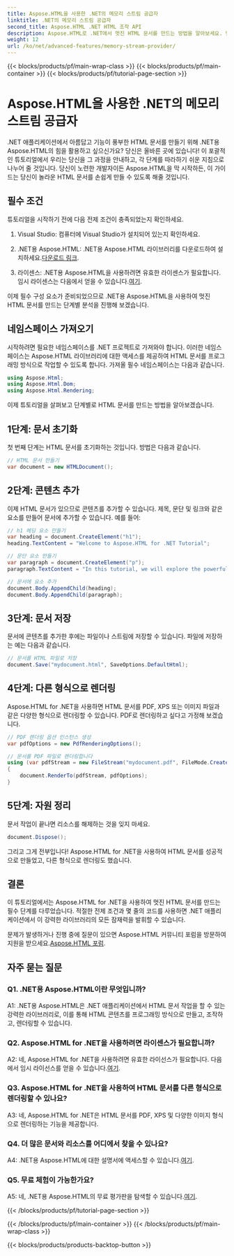 ```yaml
---
title: Aspose.HTML을 사용한 .NET의 메모리 스트림 공급자
linktitle: .NET의 메모리 스트림 공급자
second_title: Aspose.HTML .NET HTML 조작 API
description: Aspose.HTML로 .NET에서 멋진 HTML 문서를 만드는 방법을 알아보세요. 단계별 튜토리얼을 따라 HTML 조작의 힘을 풀어보세요.
weight: 12
url: /ko/net/advanced-features/memory-stream-provider/
---
```


{{< blocks/products/pf/main-wrap-class >}}
{{< blocks/products/pf/main-container >}}
{{< blocks/products/pf/tutorial-page-section >}}

# Aspose.HTML을 사용한 .NET의 메모리 스트림 공급자


.NET 애플리케이션에서 아름답고 기능이 풍부한 HTML 문서를 만들기 위해 .NET용 Aspose.HTML의 힘을 활용하고 싶으신가요? 당신은 올바른 곳에 있습니다! 이 포괄적인 튜토리얼에서 우리는 당신을 그 과정을 안내하고, 각 단계를 따라하기 쉬운 지침으로 나누어 줄 것입니다. 당신이 노련한 개발자이든 Aspose.HTML을 막 시작하든, 이 가이드는 당신이 놀라운 HTML 문서를 손쉽게 만들 수 있도록 해줄 것입니다.

## 필수 조건

튜토리얼을 시작하기 전에 다음 전제 조건이 충족되었는지 확인하세요.

1. Visual Studio: 컴퓨터에 Visual Studio가 설치되어 있는지 확인하세요.

2.  .NET용 Aspose.HTML: .NET용 Aspose.HTML 라이브러리를 다운로드하여 설치하세요.[다운로드 링크](https://releases.aspose.com/html/net/).

3.  라이센스: .NET용 Aspose.HTML을 사용하려면 유효한 라이센스가 필요합니다. 임시 라이센스는 다음에서 얻을 수 있습니다.[여기](https://purchase.aspose.com/temporary-license/).

이제 필수 구성 요소가 준비되었으므로 .NET용 Aspose.HTML을 사용하여 멋진 HTML 문서를 만드는 단계별 분석을 진행해 보겠습니다.

## 네임스페이스 가져오기

시작하려면 필요한 네임스페이스를 .NET 프로젝트로 가져와야 합니다. 이러한 네임스페이스는 Aspose.HTML 라이브러리에 대한 액세스를 제공하여 HTML 문서를 프로그래밍 방식으로 작업할 수 있도록 합니다. 가져올 필수 네임스페이스는 다음과 같습니다.

```csharp
using Aspose.Html;
using Aspose.Html.Dom;
using Aspose.Html.Rendering;
```

이제 튜토리얼을 살펴보고 단계별로 HTML 문서를 만드는 방법을 알아보겠습니다.

## 1단계: 문서 초기화

첫 번째 단계는 HTML 문서를 초기화하는 것입니다. 방법은 다음과 같습니다.

```csharp
// HTML 문서 만들기
var document = new HTMLDocument();
```

## 2단계: 콘텐츠 추가

이제 HTML 문서가 있으므로 콘텐츠를 추가할 수 있습니다. 제목, 문단 및 링크와 같은 요소를 만들어 문서에 추가할 수 있습니다. 예를 들어:

```csharp
// h1 헤딩 요소 만들기
var heading = document.CreateElement("h1");
heading.TextContent = "Welcome to Aspose.HTML for .NET Tutorial";

// 문단 요소 만들기
var paragraph = document.CreateElement("p");
paragraph.TextContent = "In this tutorial, we will explore the powerful features of Aspose.HTML for .NET.";

// 문서에 요소 추가
document.Body.AppendChild(heading);
document.Body.AppendChild(paragraph);
```

## 3단계: 문서 저장

문서에 콘텐츠를 추가한 후에는 파일이나 스트림에 저장할 수 있습니다. 파일에 저장하는 예는 다음과 같습니다.

```csharp
// 문서를 HTML 파일로 저장
document.Save("mydocument.html", SaveOptions.DefaultHtml);
```

## 4단계: 다른 형식으로 렌더링

Aspose.HTML for .NET을 사용하면 HTML 문서를 PDF, XPS 또는 이미지 파일과 같은 다양한 형식으로 렌더링할 수 있습니다. PDF로 렌더링하고 싶다고 가정해 보겠습니다.

```csharp
// PDF 렌더링 옵션 인스턴스 생성
var pdfOptions = new PdfRenderingOptions();

// 문서를 PDF 파일로 렌더링합니다
using (var pdfStream = new FileStream("mydocument.pdf", FileMode.Create))
{
    document.RenderTo(pdfStream, pdfOptions);
}
```

## 5단계: 자원 정리

문서 작업이 끝나면 리소스를 해제하는 것을 잊지 마세요.

```csharp
document.Dispose();
```

그리고 그게 전부입니다! Aspose.HTML for .NET을 사용하여 HTML 문서를 성공적으로 만들었고, 다른 형식으로 렌더링도 했습니다.

## 결론

이 튜토리얼에서는 Aspose.HTML for .NET을 사용하여 멋진 HTML 문서를 만드는 필수 단계를 다루었습니다. 적절한 전제 조건과 몇 줄의 코드를 사용하면 .NET 애플리케이션에서 이 강력한 라이브러리의 모든 잠재력을 발휘할 수 있습니다.

 문제가 발생하거나 진행 중에 질문이 있으면 Aspose.HTML 커뮤니티 포럼을 방문하여 지원을 받으세요.[Aspose.HTML 포럼](https://forum.aspose.com/).

## 자주 묻는 질문

### Q1. .NET용 Aspose.HTML이란 무엇입니까?

A1: .NET용 Aspose.HTML은 .NET 애플리케이션에서 HTML 문서 작업을 할 수 있는 강력한 라이브러리로, 이를 통해 HTML 콘텐츠를 프로그래밍 방식으로 만들고, 조작하고, 렌더링할 수 있습니다.

### Q2. Aspose.HTML for .NET을 사용하려면 라이센스가 필요합니까?

 A2: 네, Aspose.HTML for .NET을 사용하려면 유효한 라이선스가 필요합니다. 다음에서 임시 라이선스를 얻을 수 있습니다.[여기](https://purchase.aspose.com/temporary-license/).

### Q3. Aspose.HTML for .NET을 사용하여 HTML 문서를 다른 형식으로 렌더링할 수 있나요?

A3: 네, Aspose.HTML for .NET은 HTML 문서를 PDF, XPS 및 다양한 이미지 형식으로 렌더링하는 기능을 제공합니다.

### Q4. 더 많은 문서와 리소스를 어디에서 찾을 수 있나요?

 A4: .NET용 Aspose.HTML에 대한 설명서에 액세스할 수 있습니다.[여기](https://reference.aspose.com/html/net/).

### Q5. 무료 체험이 가능한가요?

 A5: 네, .NET용 Aspose.HTML의 무료 평가판을 탐색할 수 있습니다.[여기](https://releases.aspose.com/).

{{< /blocks/products/pf/tutorial-page-section >}}

{{< /blocks/products/pf/main-container >}}
{{< /blocks/products/pf/main-wrap-class >}}

{{< blocks/products/products-backtop-button >}}
